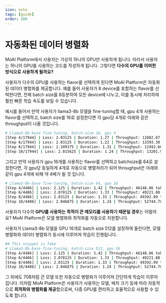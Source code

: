 ```yaml
---
icon: note
tags: [guide]
order: 200
---
```


# 자동화된 데이터 병렬화

MoAI Platform에서 사용자는 가상의 하나의 GPU만 사용하게 됩니다. 따라서 사용자는 하나의 GPU를 사용하는 코드를 작성하게 됩니다. 그렇다면 **다수의 GPU를 어떠한 방식으로 사용하게 될까요?**

사용자가 다수의 GPU를 사용하는 flavor를 선택하게 된다면 MoAI Platform은 자동화된 데이터 병렬화를 제공합니다. 예를 들어 사용자가 8 device를 포함하는 flavor를 선택한다면, 전체 batch size를 8등분하여 모든 device에 나누고, 이를 동시에 처리하여 훨씬 빠른 학습 속도를 보일 수 있습니다.

예시를 들어서 만약 사용자가 llama3-8b 모델을 fine-tuning할 때, gpu 4개 사용하는 flavor를 선택하고, batch size를 16로 설정한다면 각 gpu당 4개로 아래와 같은 throughput이 나올 것입니다.

```bash
# Llama3-8b-base fine-tuning, batch-size 16, gpu 4
[Step 4/17944] | Loss: 2.03125 | Duration: 1.27 | Throughput: 12882.87 tokens/sec
[Step 6/17944] | Loss: 2.03125 | Duration: 1.22 | Throughput: 13393.38 tokens/sec
[Step 8/17944] | Loss: 2.109375 | Duration: 1.31 | Throughput: 12492.66 tokens/sec
[Step 10/17944] | Loss: 2.015625 | Duration: 1.24 | Throughput: 13201.98 tokens/sec
```

그리고 만약 사용자가 gpu 16개를 사용하는 flavor를 선택하고 batchsize를 64로 설정한다면, 각 gpu당 동일하게 4개로 자동으로 병렬처리가 되어 throughput은 아래와 같이 gpu 4개에 비해 약 4배가 될 것 입니다.

```bash
# Llama3-8b-base fine-tuning, batch-size 64, gpu 16
[Step 4/4486] | Loss: 2.125 | Duration: 1.42 | Throughput: 46148.86 tokens/sec
[Step 6/4486] | Loss: 2.078125 | Duration: 1.33 | Throughput: 49221.88 tokens/sec
[Step 8/4486] | Loss: 2.03125 | Duration: 1.33 | Throughput: 49392.99 tokens/sec
[Step 10/4486] | Loss: 2.046875 | Duration: 1.24 | Throughput: 52744.78 tokens/sec
```

사용자가 다수의 **GPU를 사용하는 목적이 큰 메모리를 사용하기 때문일 경우**는 어떨까요? MoAI Platform은 모델 병렬화와 최적화를 자동으로 지원합니다.

사용자가 Llama3-8b 모델을 GPU 16개로 batch size 512를 설정하여 돌린다면, 모델 병렬화와 데이터 병렬화가 동시에 이루어져 학습이 진행됩니다.

```bash
## This snippet is fake
# Llama3-8b-base fine-tuning, batch-size 512, gpu 16
[Step 4/4486] | Loss: 2.125 | Duration: 1.42 | Throughput: 46148.86 tokens/sec
[Step 6/4486] | Loss: 2.078125 | Duration: 1.33 | Throughput: 49221.88 tokens/sec
[Step 8/4486] | Loss: 2.03125 | Duration: 1.33 | Throughput: 49392.99 tokens/sec
[Step 10/4486] | Loss: 2.046875 | Duration: 1.24 | Throughput: 52744.78 tokens/sec
```

 그 외에도 70B처럼 큰 모델 또한 자동으로 병렬화가 이루어져 간단하게 학습이 이루어집니다. 이처럼 MoAI Platform은 사용자가 사용하는 모델, 배치 크기 등에 따라 자동적으로 **최적화와 병렬화를 제공**함으로써, 다중 GPU를 편리하고 효율적으로 사용할 수 있도록 합니다.